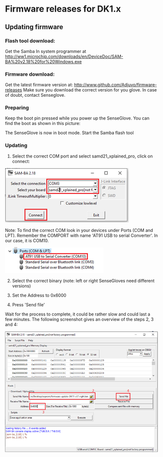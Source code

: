 # Firmware releases for DK1.x

## Updating firmware

### Flash tool download:
Get the Samba In system programmer at http://ww1.microchip.com/downloads/en/DeviceDoc/SAM-BA%20v2.18%20for%20Windows.exe

### Firmware download:
Get the latest firmware version at: http://www.github.com/Adjuvo/firmware-releases
Make sure you download the correct version for you glove. In case of doubt, contact Senseglove.

### Preparing
Keep the boot pin pressed while you power up the SenseGlove. You can find the boot
as shown in this picture: 

The SenseGlove is now in boot mode. Start the Samba flash tool

### Updating
1. Select the correct COM port and select samd21_xplained_pro, click on connect:

![Screenshot](https://github.com/Adjuvo/firmware-releases/raw/master/select.png "select")

Note: To find the correct COM look in your devices under Ports (COM and LPT). Remember the COMPORT
with name 'AT91 USB to serial Converter'. In our case, it is COM10.

![Screenshot](https://github.com/Adjuvo/firmware-releases/raw/master/comport.png "select")

2. Select the correct binary (note: left or right SenseGloves need different versions)

3. Set the Address to 0x6000

4. Press 'Send file'

Wait for the process to complete, it could be rather slow and could last a few minutes.
The following screenshot gives an overview of the steps 2, 3 and 4:

![Screenshot2](https://github.com/Adjuvo/firmware-releases/raw/master/write.png "write")
